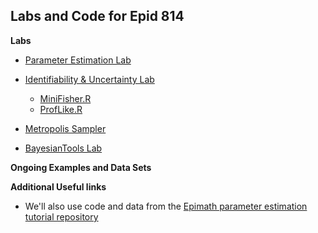 
## Labs and Code for Epid 814

**Labs**

- [Parameter Estimation Lab](EstimationLab/)

- [Identifiability & Uncertainty Lab](IdentifiablilityUncertaintyLab/)
    - [MiniFisher.R](IdentifiablilityUncertaintyLab/MiniFisher.R)
    - [ProfLike.R](IdentifiablilityUncertaintyLab/ProfLike.R)

- [Metropolis Sampler](MetropolisSampler/MetropolisSampler.html)

- [BayesianTools Lab](BayesianToolsLab/BayesianTools.html)



**Ongoing Examples and Data Sets**


**Additional Useful links**
- We'll also use code and data from the [Epimath parameter estimation tutorial repository](https://github.com/epimath/param-estimation-SIR)

